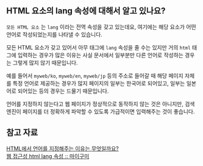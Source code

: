## HTML 요소의 lang 속성에 대해서 알고 있나요?
`모든 HTML 요소` 는 `lang` 이라는 전역 속성을 갖고 있는데요, 여기에는 해당 요소가 어떤 언어로 작성되었는지를 나타낼 수 있습니다.  

모든 HTML 요소가 갖고 있어서 아무 태그에 `lang` 속성을 줄 수는 있지만 거의 `html` 태그에 입력하는 경우가 많은 이유는 사실 문서에서 일부분만 다른 언어로 작성하는 경우는 그렇게 많지 않기 때문입니다.  

예를 들어서 `myweb/ko`, `myweb/en`, `myweb/jp` 등의 주소로 들어갈 때 해당 페이지 자체를 특정 언어로 제공하는 경우가 많지 페이지의 일부는 한국어로 되어있고, 일부는 일본어로 되어있는 등의 경우는 드물기 때문입니다.  

언어를 지정하지 않는다고 웹 페이지가 정상적으로 동작하지 않는 것은 아니지만, 검색 엔진이 페이지를 더 정확하게 파악할 수 있도록 가급적이면 입력해주는 것이 좋습니다.  

## 참고 자료
[HTML에서 언어를 지정해주는 이유는 무엇일까요?](https://oneroomtable.com/entry/HTML%EC%97%90%EC%84%9C-%EC%96%B8%EC%96%B4lang%EB%A5%BC-%EC%A7%80%EC%A0%95%ED%95%B4%EC%A3%BC%EB%8A%94-%EC%9D%B4%EC%9C%A0%EB%8A%94-%EB%AC%B4%EC%97%87%EC%9D%BC%EA%B9%8C%EC%9A%94#gsc.tab=0)  
[웹 접근성 html lang 속성 :: 마이구미](https://mygumi.tistory.com/52)  
